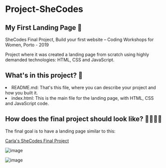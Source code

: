 # Project-SheCodes
## My First Landing Page 💪

SheCodes Final Project, Build your first website – Coding Workshops for Women, Porto - 2019 

Project where it was created a landing page from scratch using highly demanded technologies: HTML, CSS and JavaScript.

<p/>
<p/>

## What's in this project? 💁 

<li/> README.md: That's this file, where you can describe your project and how you built it.

<li/> index.html: This is the main file for the landing page, with HTML, CSS and JavaScript code.

<p/>
<p/>

## How does the final project should look like? 👩‍💻🕵️‍♀️

The final goal is to have a landing page similar to this:

[Carla's SheCodes Final Project](https://carlacotas.github.io/Project-SheCodes/)

![image](https://user-images.githubusercontent.com/50515164/130779046-d1fa1690-4179-40d8-9a6c-487d6b3bbb81.png)

![image](https://user-images.githubusercontent.com/50515164/130779121-fbd3ffda-0211-42d3-98b8-e940e3e041e6.png)


